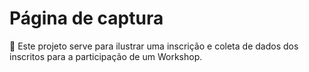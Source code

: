 # Página de captura
📲 Este projeto serve para ilustrar uma inscrição e coleta de dados dos inscritos para a participação de um Workshop.
